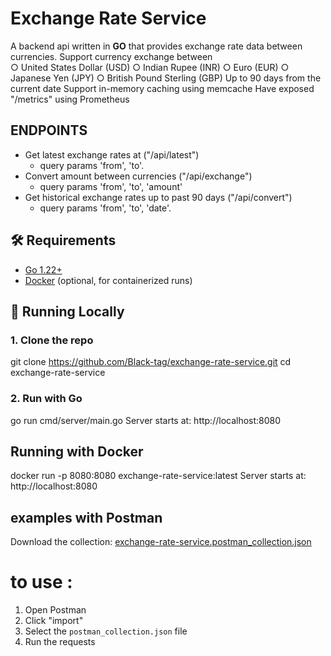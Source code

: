 # Exchange Rate Service


A backend api written in **GO** that provides exchange rate data between currencies.
Support currency exchange between  
○ United States Dollar (USD) 
○ Indian Rupee (INR) 
○ Euro (EUR) 
○ Japanese Yen (JPY) 
○ British Pound Sterling (GBP)
Up to 90 days from the current date 
Support in-memory caching using memcache
Have exposed "/metrics" using Prometheus

## ENDPOINTS
- Get latest exchange rates at ("/api/latest")
  - query params 'from', 'to'.
- Convert amount between currencies ("/api/exchange")
  - query params 'from', 'to', 'amount'
- Get historical exchange rates up to past 90 days ("/api/convert")
  - query params 'from', 'to', 'date'.

## 🛠️ Requirements
- [Go 1.22+](https://go.dev/dl/)  
- [Docker](https://docs.docker.com/get-docker/) (optional, for containerized runs)


## 🚀 Running Locally
### 1. Clone the repo
git clone https://github.com/Black-tag/exchange-rate-service.git
cd exchange-rate-service



### 2. Run with Go 
go run cmd/server/main.go
Server starts at: http://localhost:8080

## Running with Docker 
docker run -p 8080:8080 exchange-rate-service:latest
Server starts at: http://localhost:8080


## examples with Postman
Download the collection: [exchange-rate-service.postman_collection.json](./postman_collection.json)

# to use :
1. Open Postman
2. Click "import"
3. Select the `postman_collection.json` file
4. Run the requests






